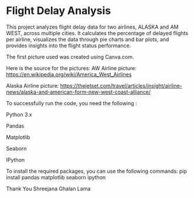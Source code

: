# Flight Delay Analysis

This project analyzes flight delay data for two airlines, ALASKA and AM WEST, across multiple cities. It calculates the percentage of delayed flights per airline, visualizes the data through pie charts and bar plots, and provides insights into the flight status performance.

The first picture used was created using Canva.com. 

Here is the source for the pictures:
AW Airline picture: https://en.wikipedia.org/wiki/America_West_Airlines

Alaska Airline picture: https://thejetset.com/travel/articles/insight/airline-news/alaska-and-american-form-new-west-coast-alliance/



To successfully run the code, you need the following :

Python 3.x

Pandas

Matplotlib

Seaborn

IPython

To install the required packages, you can use the following commands:
pip install pandas matplotlib seaborn ipython

Thank You 
Shreejana Ghalan Lama
